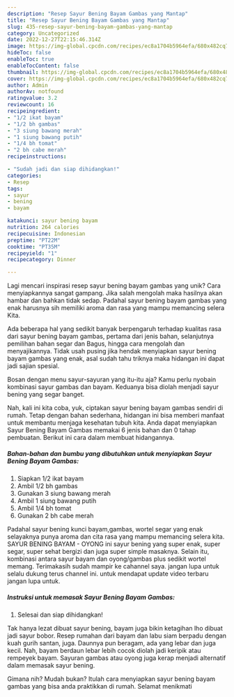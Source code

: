 ```yaml
---
description: "Resep Sayur Bening Bayam Gambas yang Mantap"
title: "Resep Sayur Bening Bayam Gambas yang Mantap"
slug: 435-resep-sayur-bening-bayam-gambas-yang-mantap
category: Uncategorized
date: 2022-12-27T22:15:46.314Z
image: https://img-global.cpcdn.com/recipes/ec8a1704b5964efa/680x482cq70/sayur-bening-bayam-gambas-foto-resep-utama.jpg
hideToc: false
enableToc: true
enableTocContent: false
thumbnail: https://img-global.cpcdn.com/recipes/ec8a1704b5964efa/680x482cq70/sayur-bening-bayam-gambas-foto-resep-utama.jpg
cover: https://img-global.cpcdn.com/recipes/ec8a1704b5964efa/680x482cq70/sayur-bening-bayam-gambas-foto-resep-utama.jpg
author: Admin
authorAv: notfound
ratingvalue: 3.2
reviewcount: 16
recipeingredient:
- "1/2 ikat bayam"
- "1/2 bh gambas"
- "3 siung bawang merah"
- "1 siung bawang putih"
- "1/4 bh tomat"
- "2 bh cabe merah"
recipeinstructions:

- "Sudah jadi dan siap dihidangkan!"
categories:
- Resep
tags:
- sayur
- bening
- bayam

katakunci: sayur bening bayam 
nutrition: 264 calories
recipecuisine: Indonesian
preptime: "PT22M"
cooktime: "PT35M"
recipeyield: "1"
recipecategory: Dinner

---
```





Lagi mencari inspirasi resep sayur bening bayam gambas yang unik? Cara menyiapkannya sangat gampang. Jika salah mengolah maka hasilnya akan hambar dan bahkan tidak sedap. Padahal sayur bening bayam gambas yang enak harusnya sih memiliki aroma dan rasa yang mampu memancing selera Kita.





Ada beberapa hal yang sedikit banyak berpengaruh terhadap kualitas rasa dari sayur bening bayam gambas, pertama dari jenis bahan, selanjutnya pemilihan bahan segar dan Bagus, hingga cara mengolah dan menyajikannya. Tidak usah pusing jika hendak menyiapkan sayur bening bayam gambas yang enak,      asal sudah tahu triknya maka hidangan ini dapat jadi sajian spesial.














Bosan dengan menu sayur-sayuran yang itu-itu aja? Kamu perlu nyobain kombinasi sayur gambas dan bayam. Keduanya bisa diolah menjadi sayur bening yang segar banget.






Nah, kali ini kita coba, yuk, ciptakan sayur bening bayam gambas sendiri di rumah. Tetap dengan bahan sederhana, hidangan ini bisa memberi manfaat untuk membantu menjaga kesehatan tubuh kita. Anda dapat menyiapkan Sayur Bening Bayam Gambas memakai 6 jenis bahan dan 0 tahap pembuatan. Berikut ini cara dalam membuat hidangannya.

<!--inarticleads1-->

##### Bahan-bahan dan bumbu yang dibutuhkan untuk menyiapkan Sayur Bening Bayam Gambas:

1. Siapkan 1/2 ikat bayam
1. Ambil 1/2 bh gambas
1. Gunakan 3 siung bawang merah
1. Ambil 1 siung bawang putih
1. Ambil 1/4 bh tomat
1. Gunakan 2 bh cabe merah


Padahal sayur bening kunci bayam,gambas, wortel segar yang enak selayaknya punya aroma dan cita rasa yang mampu memancing selera kita. SAYUR BENING BAYAM - OYONG ini sayur bening yang super enak, super segar, super sehat bergizi dan juga super simple masaknya. Selain itu, kombinasi antara sayur bayam dan oyong/gambas plus sedikit wortel memang. Terimakasih sudah mampir ke cahannel saya. jangan lupa untuk selalu dukung terus channel ini. untuk mendapat update video terbaru jangan lupa untuk. 

<!--inarticleads2-->

##### Instruksi untuk memasak Sayur Bening Bayam Gambas:


1. Selesai dan siap dihidangkan!

Tak hanya lezat dibuat sayur bening, bayam juga bikin ketagihan lho dibuat jadi sayur bobor. Resep rumahan dari bayam dan labu siam berpadu dengan kuah gurih santan, juga. Daunnya pun beragam, ada yang lebar dan juga kecil. Nah, bayam berdaun lebar lebih cocok diolah jadi keripik atau rempeyek bayam. Sayuran gambas atau oyong juga kerap menjadi alternatif dalam memasak sayur bening. 

Gimana nih? Mudah bukan? Itulah cara menyiapkan sayur bening bayam gambas yang bisa anda praktikkan di rumah. Selamat menikmati
